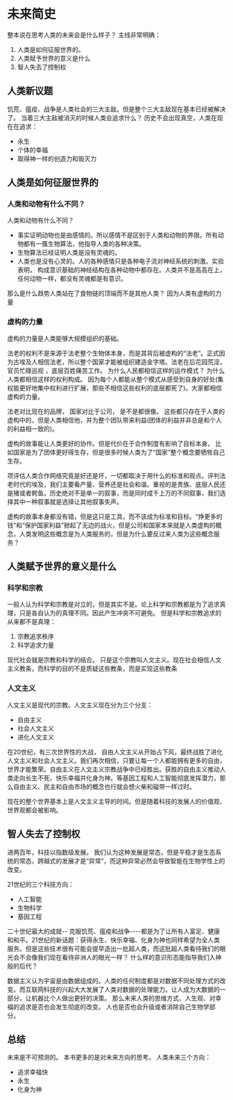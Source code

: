 # 未来简史

整本说在思考人类的未来会是什么样子？ 主线非常明确：

1. 人类是如何征服世界的。
2. 人类赋予世界的意义是什么
3. 智人失去了控制权

## 人类新议题
饥荒、瘟疫、战争是人类社会的三大主敌。但是整个三大主敌现在基本已经被解决了。
当着三大主敌被消灭的时候人类会追求什么？ 历史不会出现真空，人类在现在在追求：

- 永生
- 个体的幸福
- 取得神一样的创造力和毁灭力

## 人类是如何征服世界的

### 人类和动物有什么不同？
人类和动物有什么不同？
- 事实证明动物也是由感情的。所以感情不是区别于人类和动物的界限。所有动物都有一簇生物算法，他指导人类的各种决策。
- 生物算法已经证明人类是没有灵魂的。
- 人类也是没有心灵的。人的各种感情只是各种电子流对神经系统的刺激。实验表明， 构成意识基础的神经结构在各种动物中都存在。人类并不是高高在上，任何动物一样，都没有灵魂都是有意识。

那么是什么趋势人类站在了食物链的顶端而不是其他人类？ 因为人类有虚构的力量

### 虚构的力量
虚构的力量是人类能够大规模组织的基础。

法老的权利不是来源于法老整个生物体本身，而是其背后被虚构的“法老”。正式因为古埃及人相信法老，所以整个国家才能被组织建造金字塔。法老在后花园荒淫，官员忙碌巡视 ，底层百姓痛苦工作。 为什么人民都相信这样的运作模式？ 为什么人类都相信这样的权利构成。 因为每个人都能从整个模式从感受到自身的好处(集权能更好地集中权利进行扩展，那些不相信这些权利的底层都死了)。大家都相信虚构的力量。

法老对比现在的品牌， 国家对比于公司， 是不是都很像。 这些都只存在于人类的虚构中的，但是人类相信他，并为整个团队带来利益(团体的利益并非总是和个人的利益相一致的)。

虚构的故事能让人类更好的协作。但是代价在于合作制度有影响了目标本身。 比如国家是为了团体更好得生存，但是很多时候人类为了“国家”整个概念要牺牲自己生存。

项评估人类合作网络究竟是好还是坏，一切都取决于用什么的标准和观点。评判法老时代的埃及，我们主要看产量、营养还是社会和谐。重视的是贵族、底层人民还是猪或者鳄鱼。历史绝对不是单一的叙事，而是同时成千上万的不同叙事，我们选择其中一种叙事就是选择让其他叙事失声。


虚构的故事本身都没有错，但是这只是工具，而不该成为标准和目标。“挣更多的钱”和“保护国家利益”掀起了无边的战火，但是公司和国家本来就是人类虚构的概念，人类发明这些概念是为人类服务的，但是为什么要反过来人类为这些概念服务？

## 人类赋予世界的意义是什么
### 科学和宗教
一般人认为科学和宗教是对立的，但是其实不是。论上科学和宗教都是为了追求真理，只是各自认为的真理不同。因此产生冲突不可避免。 但是科学和宗教追求的从来都不是真理：

  1. 宗教追求秩序
  2. 科学追求力量

现代社会就是宗教和科学的结合。 只是这个宗教叫人文主义。现在社会相信人文主义教条，而科学的目的不是质疑这些教条，而是实现这些教条

### 人文主义

人文主义是现代的宗教。人文主义现在分为三个分支：

- 自由主义
- 社会人文主义
- 进化人文主义

在20世纪，有三次世界性的大战， 自由人文主义从开始占下风，最终战胜了进化人文主义和社会人文主义。我们再次相信，只要让每一个人都能拥有更多的自由，世界才能繁荣。自由主义在人文主义宗教战争中已经胜出。获胜的自由主义推动人类走向长生不死、快乐幸福并化身为神。等基因工程和人工智能彻底发挥潜力，那么自由主义、民主和自由市场的概念也行就会想火柴和磁带一样过时。

现在的整个世界基本上是人文主义主导的时间。但是随着科技的发展人的价值观、世界观都会被影响。
## 智人失去了控制权
进两百年，科技以指数级发展。 我们认为这种发展是常态，但是平稳才是生态系统的常态，跨越式的发展才是“异常”，而这种异常必然会导致智能在生物学性上的改变。

21世纪的三个科技方向：

- 人工智能
- 生物科学
- 基因工程

二十世纪最大的成就-- 克服饥荒、瘟疫和战争----都是为了让所有人富足、健康和和平。21世纪的新话题：获得永生、快乐幸福、化身为神也同样希望为全人类服务。但是这些技术很有可能会提早造出一批超人类，而这批超人类看待我们的眼光会不会像我们现在看待非洲人的眼光一样？ 什么样的意识形态能指导我们入神般的后代？

数据主义认为宇宙是由数据组成的。人类的任何制度都是对数据不同处理方式的改变。而互联网科技的兴起大大发展了人类对数据的处理能力。让人成为大数据的一部分，让机器比个人做出更好的决策。 那么未来人类的思维方式、人生观、对幸福的追求是否也会发生彻底的改变。 人也是否也会升级或者消除自己生物学部分。

## 总结
未来是不可预测的。 本书更多的是对未来方向的思考。 人类未来三个方向：

- 追求幸福快
- 永生
- 化身为神
